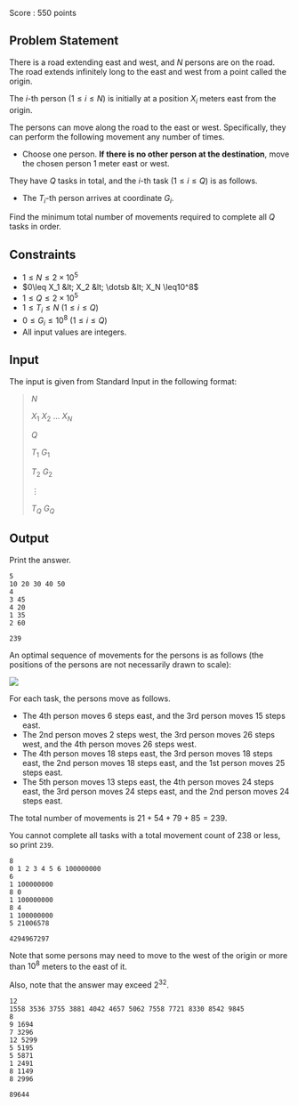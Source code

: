 Score : $550$ points

## Problem Statement

There is a road extending east and west, and $N$ persons are on the road.
The road extends infinitely long to the east and west from a point called the origin.

The $i$-th person $(1\leq i\leq N)$ is initially at a position $X_i$ meters east from the origin.

The persons can move along the road to the east or west.
Specifically, they can perform the following movement any number of times.

- Choose one person. **If there is no other person at the destination**, move the chosen person $1$ meter east or west.

They have $Q$ tasks in total, and the $i$-th task $(1\leq i\leq Q)$ is as follows.

- The $T_i$-th person arrives at coordinate $G_i$.

Find the minimum total number of movements required to complete all $Q$ tasks in order.

## Constraints

- $1\leq N\leq2\times10^5$
- $0\leq X_1 &lt; X_2 &lt; \dotsb &lt; X_N \leq10^8$
- $1\leq Q\leq2\times10^5$
- $1\leq T_i\leq N\ (1\leq i\leq Q)$
- $0\leq G_i\leq10^8\ (1\leq i\leq Q)$
- All input values are integers.

## Input

The input is given from Standard Input in the following format:

> $N$
> 
> $X_1$ $X_2$ $\ldots$ $X_N$
> 
> $Q$
> 
> $T_1$ $G_1$
> 
> $T_2$ $G_2$
> 
> $\vdots$
> 
> $T_Q$ $G_Q$

## Output

Print the answer.

```input1
5
10 20 30 40 50
4
3 45
4 20
1 35
2 60
```

```output1
239
```

An optimal sequence of movements for the persons is as follows (the positions of the persons are not necessarily drawn to scale):

![](https://img.atcoder.jp/abc371/2ebef79b440e6dae3115bb518fccfb5f.png)

For each task, the persons move as follows.

- The 4th person moves $6$ steps east, and the 3rd person moves $15$ steps east.
- The 2nd person moves $2$ steps west, the 3rd person moves $26$ steps west, and the 4th person moves $26$ steps west.
- The 4th person moves $18$ steps east, the 3rd person moves $18$ steps east, the 2nd person moves $18$ steps east, and the 1st person moves $25$ steps east.
- The 5th person moves $13$ steps east, the 4th person moves $24$ steps east, the 3rd person moves $24$ steps east, and the 2nd person moves $24$ steps east.

The total number of movements is $21+54+79+85=239$.

You cannot complete all tasks with a total movement count of $238$ or less, so print `239`.

```input2
8
0 1 2 3 4 5 6 100000000
6
1 100000000
8 0
1 100000000
8 4
1 100000000
5 21006578
```

```output2
4294967297
```

Note that some persons may need to move to the west of the origin or more than $10^8$ meters to the east of it.

Also, note that the answer may exceed $2^{32}$.

```input3
12
1558 3536 3755 3881 4042 4657 5062 7558 7721 8330 8542 9845
8
9 1694
7 3296
12 5299
5 5195
5 5871
1 2491
8 1149
8 2996
```

```output3
89644
```